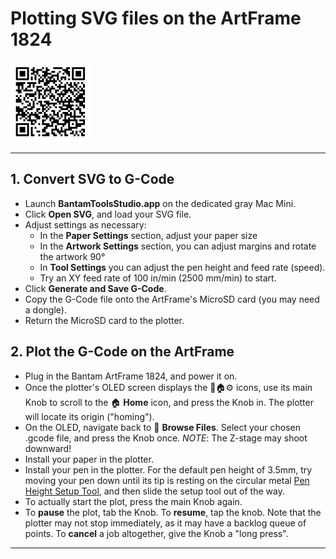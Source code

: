 # Plotting SVG files on the ArtFrame 1824

<img src="img/artframe_instructions_qr.png" width="128">

---

## 1. Convert SVG to G-Code

* Launch **BantamToolsStudio.app** on the dedicated gray Mac Mini. 
* Click **Open SVG**, and load your SVG file.
* Adjust settings as necessary: 
	* In the **Paper Settings** section, adjust your paper size
	* In the **Artwork Settings** section, you can adjust margins and rotate the artwork 90°
	* In **Tool Settings** you can adjust the pen height and feed rate (speed). 
	* Try an XY feed rate of 100 in/min (2500 mm/min) to start.
* Click **Generate and Save G-Code**.
* Copy the G-Code file onto the ArtFrame's MicroSD card (you may need a dongle).
* Return the MicroSD card to the plotter.

## 2. Plot the G-Code on the ArtFrame

* Plug in the Bantam ArtFrame 1824, and power it on.
* Once the plotter's OLED screen displays the 📂🏠⚙️ icons, use its main Knob to scroll to the 🏠 **Home** icon, and press the Knob in. The plotter will locate its origin ("homing"). 
* On the OLED, navigate back to 📂 **Browse Files**. Select your chosen .gcode file, and press the Knob once. *NOTE*: The Z-stage may shoot downward!
* Install your paper in the plotter.
* Install your pen in the plotter. For the default pen height of 3.5mm, try moving your pen down until its tip is resting on the circular metal [Pen Height Setup Tool](https://bantamtools.com/products/pen-height-setup-tool), and then slide the setup tool out of the way.
* To actually start the plot, press the main Knob again.
* To **pause** the plot, tab the Knob. To **resume**, tap the knob. Note that the plotter may not stop immediately, as it may have a backlog queue of points. To **cancel** a job altogether, give the Knob a "long press".

---


